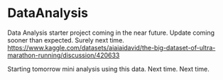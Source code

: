 # DataAnalysis
Data Analysis starter project coming in the near future.
Update coming sooner than expected.
Surely next time.
https://www.kaggle.com/datasets/aiaiaidavid/the-big-dataset-of-ultra-marathon-running/discussion/420633

Starting tomorrow mini analysis using this data.
Next time.
Next time.
